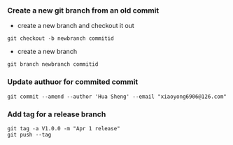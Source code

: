 ### Create a new git branch from an old commit

* create a new branch and checkout it out

```shell
git checkout -b newbranch commitid
```

* create a new branch

```shell
git branch newbranch commitid
```

### Update authuor for commited commit

```shell
git commit --amend --author 'Hua Sheng' --email "xiaoyong6906@126.com"
```
### Add tag for a release branch
```shell
git tag -a V1.0.0 -m "Apr 1 release"
git push --tag
```
